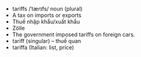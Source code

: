 
- tariffs	/ˈtærɪfs/	noun (plural)	
- A tax on imports or exports	
- Thuế nhập khẩu/xuất khẩu	
- Zölle	
- The government imposed tariffs on foreign cars.	
- tariff (singular) – thuế quan	
- tariffa (Italian: list, price)